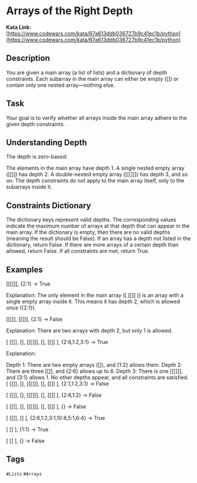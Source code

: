 # Arrays of the Right Depth

**Kata Link:** [https://www.codewars.com/kata/67a613ddb036727b9c41ec1b/python](https://www.codewars.com/kata/67a613ddb036727b9c41ec1b/python)

## Description

You are given a main array (a list of lists) and a dictionary of depth constraints. Each subarray in the main array can either be empty ([]) or contain only one nested array—nothing else.

## Task

Your goal is to verify whether all arrays inside the main array adhere to the given depth constraints.

## Understanding Depth

The depth is zero-based:

The elements in the main array have depth 1.
A single nested empty array ([[]]) has depth 2.
A double-nested empty array ([[[]]]) has depth 3, and so on.
The depth constraints do not apply to the main array itself, only to the subarrays inside it.

## Constraints Dictionary

The dictionary keys represent valid depths.
The corresponding values indicate the maximum number of arrays at that depth that can appear in the main array.
If the dictionary is empty, then there are no valid depths (meaning the result should be False).
If an array has a depth not listed in the dictionary, return False.
If there are more arrays of a certain depth than allowed, return False.
If all constraints are met, return True.

## Examples

[[[]]], {2:1} -> True

Explanation: The only element in the main array ([ [[]] ]) is an array with a single empty array inside it. This means it has depth 2, which is allowed once ({2:1}).

[[[]], [[]]], {2:1} -> False

Explanation: There are two arrays with depth 2, but only 1 is allowed.

[ [[]], [], [[[]]], [], [[]] ], {2:6,1:2,3:1} -> True

Explanation:

Depth 1: There are two empty arrays ([]), and {1:2} allows them.
Depth 2: There are three [[]], and {2:6} allows up to 6.
Depth 3: There is one [[[]]], and {3:1} allows 1.
No other depths appear, and all constraints are satisfied.
[ [[]], [], [[[]]], [], [[]] ], {2:1,1:2,3:1}  -> False

[ [[]], [], [[[]]], [], [[]] ], {2:6,1:2} -> False

[ [[]], [], [[[]]], [], [[]] ], {} -> False

[ [[]], [] ], {2:6,1:2,3:1,10:8,5:1,6:4} -> True

[ [] ], {1:1} -> True

[ [] ], {} -> False

## Tags

`#Lists` `#Arrays`